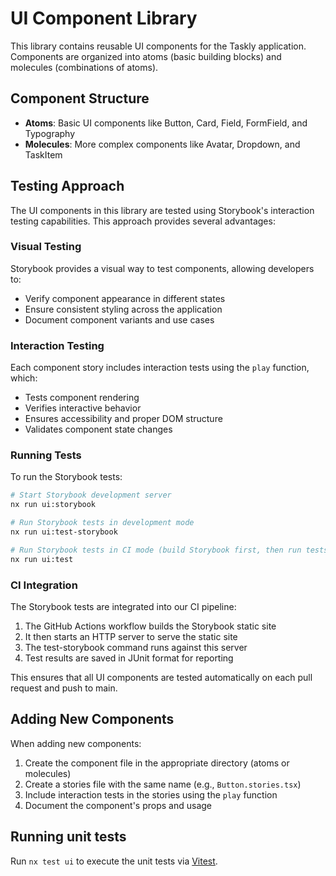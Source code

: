 # UI Component Library

This library contains reusable UI components for the Taskly application. Components are organized into atoms (basic building blocks) and molecules (combinations of atoms).

## Component Structure

- **Atoms**: Basic UI components like Button, Card, Field, FormField, and Typography
- **Molecules**: More complex components like Avatar, Dropdown, and TaskItem

## Testing Approach

The UI components in this library are tested using Storybook's interaction testing capabilities. This approach provides several advantages:

### Visual Testing

Storybook provides a visual way to test components, allowing developers to:
- Verify component appearance in different states
- Ensure consistent styling across the application
- Document component variants and use cases

### Interaction Testing

Each component story includes interaction tests using the `play` function, which:
- Tests component rendering
- Verifies interactive behavior
- Ensures accessibility and proper DOM structure
- Validates component state changes

### Running Tests

To run the Storybook tests:

```bash
# Start Storybook development server
nx run ui:storybook

# Run Storybook tests in development mode
nx run ui:test-storybook

# Run Storybook tests in CI mode (build Storybook first, then run tests)
nx run ui:test
```

### CI Integration

The Storybook tests are integrated into our CI pipeline:

1. The GitHub Actions workflow builds the Storybook static site
2. It then starts an HTTP server to serve the static site
3. The test-storybook command runs against this server
4. Test results are saved in JUnit format for reporting

This ensures that all UI components are tested automatically on each pull request and push to main.

## Adding New Components

When adding new components:

1. Create the component file in the appropriate directory (atoms or molecules)
2. Create a stories file with the same name (e.g., `Button.stories.tsx`)
3. Include interaction tests in the stories using the `play` function
4. Document the component's props and usage

## Running unit tests

Run `nx test ui` to execute the unit tests via [Vitest](https://vitest.dev/).
